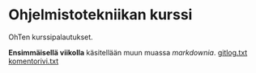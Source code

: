 # Ohjelmistotekniikan kurssi
OhTen kurssipalautukset.

**Ensimmäisellä viikolla** käsitellään muun muassa _markdownia_.
[gitlog.txt](https://github.com/vikketii/ot-harjoitustyo/blob/master/laskarit/viikko1/gitlog.txt)
[komentorivi.txt](https://github.com/vikketii/ot-harjoitustyo/blob/master/laskarit/viikko1/komentorivi.txt)
